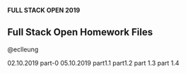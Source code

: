 **FULL STACK OPEN 2019**

## Full Stack Open Homework Files

@eclleung

02.10.2019 part-0
05.10.2019 part1.1 part1.2 part 1.3 part 1.4

